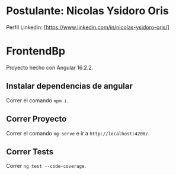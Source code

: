 # Postulante: Nicolas Ysidoro Oris

Perfil Linkedin: [https://www.linkedin.com/in/nicolas-ysidoro-oris/]

# FrontendBp

Proyecto hecho con Angular 16.2.2.

## Instalar dependencias de angular

Correr el comando `npm i`.

## Correr Proyecto

Correr el comando `ng serve` e ir a `http://localhost:4200/`.

## Correr Tests

Correr `ng test --code-coverage`.